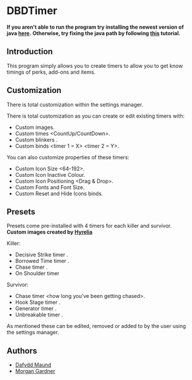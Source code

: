 # DBDTimer

**If you aren't able to run the program try installing the newest version of java [here](https://java.com/en/download/).**
**Otherwise, try fixing the java path by following [this](https://java.com/en/download/help/path.html) tutorial.**

## Introduction
This program simply allows you to create timers to allow you to get know timings of perks, add-ons and items.

## Customization
There is total customization within the settings manager.

There is total customization as you can create or edit existing timers with:
* Custom images.
* Custom times <start at X> <CountUp/CountDown>.
* Custom blinkers <change colour at X time>.
* Custom binds <timer 1 = X> <timer 2 = Y>.

You can also customize properties of these timers: 
* Custom Icon Size <64-192>.
* Custom Icon Inactive Colour.
* Custom Icon Positioning <Drag & Drop>.
* Custom Fonts and Font Size.
* Custom Reset and Hide Icons binds.

## Presets
Presets come pre-installed with 4 timers for each killer and survivor.
**Custom images created by [Hyrelia](https://www.reddit.com/user/Sharyat/)**

Killer:
* Decisive Strike timer <how long until survivors DS runs out>.
* Borrowed Time timer <how long until survivors borrowed runs out>.
* Chase timer <how long youve been chasing a survivor>.
* On Shoulder timer <how long until survivor wiggles off>

Survivor: 
* Chase timer <how long you've been getting chased>.
* Hook Stage timer <how long until next hook stage>.
* Generator timer <how long until the generator is completed>.
* Unbreakable timer <how long until you get up>.

As mentioned these can be edited, removed or added to by the user using the settings manager.

## Authors
* [Dafydd Maund](https://github.com/Stryzhh)
* [Morgan Gardner](https://github.com/MorGuux)
